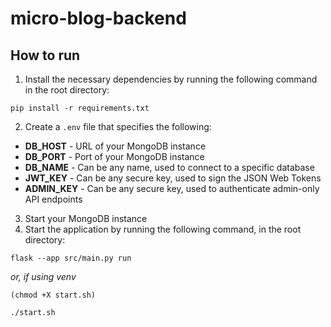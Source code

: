 # micro-blog-backend

## How to run

1. Install the necessary dependencies by running the following command in the root directory:

`pip install -r requirements.txt`

2. Create a `.env` file that specifies the following:

* **DB_HOST** - URL of your MongoDB instance
* **DB_PORT** - Port of your MongoDB instance
* **DB_NAME** - Can be any name, used to connect to a specific database
* **JWT_KEY** - Can be any secure key, used to sign the JSON Web Tokens
* **ADMIN_KEY** - Can be any secure key, used to authenticate admin-only API endpoints

3. Start your MongoDB instance
4. Start the application by running the following command, in the root directory:

`flask --app src/main.py run`

*or, if using venv*

`(chmod +X start.sh)`

`./start.sh`